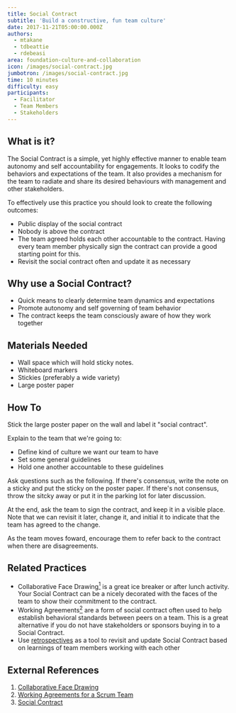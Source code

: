 ```yaml
---
title: Social Contract
subtitle: 'Build a constructive, fun team culture'
date: 2017-11-21T05:00:00.000Z
authors:
  - mtakane
  - tdbeattie
  - rdebeasi
area: foundation-culture-and-collaboration
icon: /images/social-contract.jpg
jumbotron: /images/social-contract.jpg
time: 10 minutes
difficulty: easy
participants:
  - Facilitator
  - Team Members
  - Stakeholders
---
```

## What is it?

The Social Contract is a simple, yet highly effective manner to enable team autonomy and self accountability for engagements. It looks to codify the behaviors and expectations of the team. It also provides a mechanism for the team to radiate and share its desired behaviours with management and other stakeholders. 

To effectively use this practice you should look to create the following outcomes:

* Public display of the social contract
* Nobody is above the contract
* The team agreed holds each other accountable to the contract. Having every team member physically sign the contract can provide a good starting point for this.
* Revisit the social contract often and update it as necessary

## Why use a Social Contract?

* Quick means to clearly determine team dynamics and expectations
* Promote autonomy and self governing of team behavior
* The contract keeps the team consciously aware of how they work together

## Materials Needed
* Wall space which will hold sticky notes.
* Whiteboard markers
* Stickies (preferably a wide variety)
* Large poster paper

## How To
Stick the large poster paper on the wall and label it "social contract".

Explain to the team that we're going to:
* Define kind of culture we want our team to have
* Set some general guidelines
* Hold one another accountable to these guidelines

Ask questions such as the following. If there's consensus, write the note on a sticky and put the sticky on the poster paper. If there's not consensus, throw the sitcky away or put it in the parking lot for later discussion.

At the end, ask the team to sign the contract, and keep it in a visible place. Note that we can revisit it later, change it, and initial it to indicate that the team has agreed to the change.

As the team moves foward, encourage them to refer back to the contract when there are disagreements.

## Related Practices

* Collaborative Face Drawing[<sup>1</sup>](#footnote-1) is a great ice breaker or after lunch activity. Your Social Contract can be a nicely decorated with the faces of the team to show their commitment to the contract.
* Working Agreements[<sup>2</sup>](#footnote-2) are a form of social contract often used to help establish behavioral standards between peers on a team. This is a great alternative if you do not have stakeholders or sponsors buying in to a Social Contract.
* Use [retrospectives](/practice/retrospectives/) as a tool to revisit and update Social Contract based on learnings of team members working with each other

## External References

1. <a name="footnote-1"></a>[Collaborative Face Drawing](http://www.funretrospectives.com/collaborative-face-drawing/)
2. <a name="footnote-2"></a>[Working Agreements for a Scrum Team](https://www.scrumalliance.org/community/articles/2014/january/work-agreements-for-a-scrum-team)
3. <a name="footnote-3"></a>[Social Contract](https://theagileexecutive.com/tag/social-contract/)
